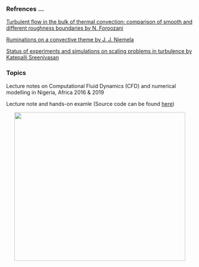 
### Refrences ... 

[Turbulent flow in the bulk of thermal convection: comparison of smooth and different roughness boundaries by N. Foroozani](https://www.youtube.com/watch?v=hXMZ4kOE_VE)

[Ruminations on a convective theme by J. J. Niemela](https://www.youtube.com/watch?v=zW_LVKG-yPE)

[Status of experiments and simulations on scaling problems in turbulence by Katepalli Sreenivasan](https://www.youtube.com/watch?v=JALJi5OvFFE)


### Topics


Lecture notes on Computational Fluid Dynamics (CFD) and numerical modelling in Nigeria, Africa 2016 &amp; 2019

Lecture note and hands-on examle (Source code can be found [here](http://nek5000.github.io/NekDoc/index.html))


<p align="center">
  <img width="460" height="400" src="https://github.com/Foroozani/MyLectureNotes/blob/main/animation_thermal_convection.gif">
</p>




